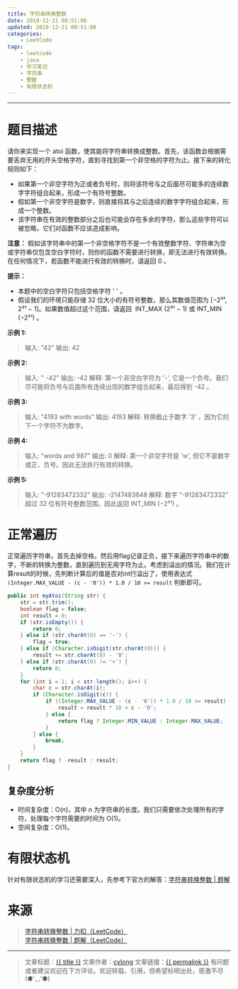 ```yaml
---
title: 字符串转换整数
date: 2019-12-21 00:51:08
updated: 2019-12-21 00:51:08
categories:
    - LeetCode
tags:
    - leetcode
    - java
    - 学习笔记
    - 字符串
    - 整数
    - 有限状态机
---
```

---

# 题目描述

请你来实现一个 atoi 函数，使其能将字符串转换成整数。首先，该函数会根据需要丢弃无用的开头空格字符，直到寻找到第一个非空格的字符为止。接下来的转化规则如下：

* 如果第一个非空字符为正或者负号时，则将该符号与之后面尽可能多的连续数字字符组合起来，形成一个有符号整数。
* 假如第一个非空字符是数字，则直接将其与之后连续的数字字符组合起来，形成一个整数。
* 该字符串在有效的整数部分之后也可能会存在多余的字符，那么这些字符可以被忽略，它们对函数不应该造成影响。

**注意：** 假如该字符串中的第一个非空格字符不是一个有效整数字符、字符串为空或字符串仅包含空白字符时，则你的函数不需要进行转换，即无法进行有效转换。在任何情况下，若函数不能进行有效的转换时，请返回 0 。

**提示：**

* 本题中的空白字符只包括空格字符 ' ' 。
* 假设我们的环境只能存储 32 位大小的有符号整数，那么其数值范围为 [−2³¹,  2³¹ − 1]。如果数值超过这个范围，请返回  INT_MAX (2³¹ − 1) 或 INT_MIN (−2³¹) 。
 

**示例 1:**
> 输入: "42"
> 输出: 42

**示例 2:**
> 输入: "   -42"
> 输出: -42
> 解释: 第一个非空白字符为 '-', 它是一个负号。我们尽可能将负号与后面所有连续出现的数字组合起来，最后得到 -42 。

**示例 3:**
> 输入: "4193 with words"
> 输出: 4193
> 解释: 转换截止于数字 '3' ，因为它的下一个字符不为数字。

**示例 4:**
> 输入: "words and 987"
> 输出: 0
> 解释: 第一个非空字符是 'w', 但它不是数字或正、负号。因此无法执行有效的转换。

**示例 5:**
> 输入: "-91283472332"
> 输出: -2147483648
> 解释: 数字 "-91283472332" 超过 32 位有符号整数范围。因此返回 INT_MIN (−2³¹) 。

<!-- more -->

# 正常遍历

正常遍历字符串，首先去掉空格，然后用flag记录正负，接下来遍历字符串中的数字，不断的转换为整数，直到遍历到无用字符为止。考虑到溢出的情况。我们在计算result的时候，先判断计算后的值是否对int行溢出了，使用表达式 `(Integer.MAX_VALUE - (c - '0')) * 1.0 / 10 >= result` 判断即可。

```java
public int myAtoi(String str) {
    str = str.trim();
    boolean flag = false;
    int result = 0;
    if (str.isEmpty()) {
        return 0;
    } else if (str.charAt(0) == '-') {
        flag = true;
    } else if (Character.isDigit(str.charAt(0))) {
        result += str.charAt(0) - '0';
    } else if (str.charAt(0) != '+') {
        return 0;
    }
    for (int i = 1; i < str.length(); i++) {
        char c = str.charAt(i);
        if (Character.isDigit(c)) {
            if ((Integer.MAX_VALUE - (c - '0')) * 1.0 / 10 >= result) {
                result = result * 10 + c - '0';
            } else {
                return flag ? Integer.MIN_VALUE : Integer.MAX_VALUE;
            }
        } else {
            break;
        }
    }
    return flag ? -result : result;
}
```

## 复杂度分析

* 时间复杂度：O(n)，其中 n 为字符串的长度。我们只需要依次处理所有的字符，处理每个字符需要的时间为 O(1)。
* 空间复杂度：Ο(1)。

# 有限状态机

针对有限状态机的学习还需要深入，先参考下官方的解答：[字符串转换整数 | 题解][2]

# 来源
> [字符串转换整数 | 力扣（LeetCode）][1]
> [字符串转换整数 | 题解（LeetCode）][2]

---

> 文章标题：<a href='{{ permalink }}' title='{{ title }}' >{{ title }}</a>
> 文章作者：[cylong](http://www.cylong.com/about/ "cylong")
> 文章链接：<a href='{{ permalink }}' title='{{ title }}' >{{ permalink }}</a>
> 有问题或者建议欢迎在下方评论。欢迎转载、引用，但希望标明出处，感激不尽(●'◡'●)

[1]: https://leetcode-cn.com/problems/string-to-integer-atoi/ "字符串转换整数 | 力扣（LeetCode）"
[2]: https://leetcode-cn.com/problems/string-to-integer-atoi/solution/zi-fu-chuan-zhuan-huan-zheng-shu-atoi-by-leetcode-/ "字符串转换整数 | 题解（LeetCode）"
